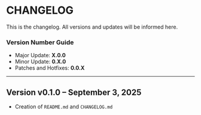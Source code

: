 # CHANGELOG

This is the changelog. All versions and updates will be informed here.
### Version Number Guide
- Major Update: **X.0.0**
- Minor Update: **0.X.0**
- Patches and Hotfixes: **0.0.X**

---

## Version v0.1.0 – September 3, 2025
- Creation of `README.md` and `CHANGELOG.md`
